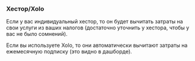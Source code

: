 ### Хестор/Xolo

Если у вас индивидуальный хестор, то он будет вычитать затраты на свои услуги из ваших налогов (достаточно уточнить у
хестора, чтобы у вас не было сомнений).

Если вы используете Xolo, то они автоматически вычитают затраты на ежемесячную подписку (это видно в дашборде).
